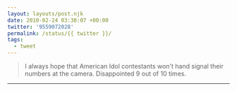 ```yaml
---
layout: layouts/post.njk
date: 2010-02-24 03:38:07 +00:00
twitter: '9559072028'
permalink: /status/{{ twitter }}/
tags: 
  - tweet
---
```


> I always hope that American Idol contestants won't hand signal their numbers at the camera. Disappointed 9 out of 10 times.

---
